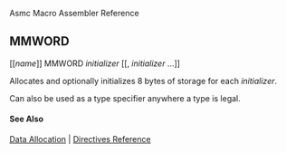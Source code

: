 Asmc Macro Assembler Reference

## MMWORD

[[_name_]] MMWORD _initializer_ [[, _initializer_ ...]]

Allocates and optionally initializes 8 bytes of storage for each _initializer_.

Can also be used as a type specifier anywhere a type is legal.

#### See Also

[Data Allocation](data-allocation.md) | [Directives Reference](readme.md)
